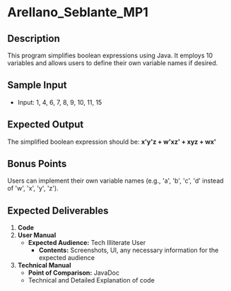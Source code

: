 # Arellano_Seblante_MP1

## Description
This program simplifies boolean expressions using Java. It employs 10 variables and allows users to define their own variable names if desired.

## Sample Input
- Input: 1, 4, 6, 7, 8, 9, 10, 11, 15

## Expected Output
The simplified boolean expression should be:
**x'y'z + w'xz' + xyz + wx'**

## Bonus Points
Users can implement their own variable names (e.g., 'a', 'b', 'c', 'd' instead of 'w', 'x', 'y', 'z').

## Expected Deliverables
1. **Code**
2. **User Manual**
   - **Expected Audience:** Tech Illiterate User
     - **Contents:** Screenshots, UI, any necessary information for the expected audience
3. **Technical Manual**
   - **Point of Comparison:** JavaDoc
   - Technical and Detailed Explanation of code
